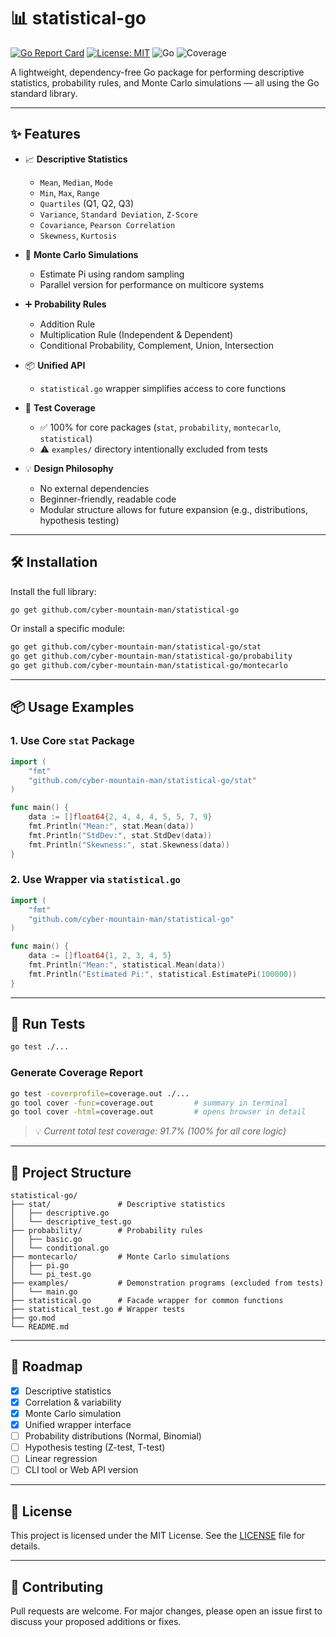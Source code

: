 # 📊 statistical-go

[![Go Report Card](https://goreportcard.com/badge/github.com/cyber-mountain-man/statistical-go?t=1)](https://goreportcard.com/report/github.com/cyber-mountain-man/statistical-go)
[![License: MIT](https://img.shields.io/badge/License-MIT-blue.svg)](LICENSE)
![Go](https://img.shields.io/badge/Go-1.21+-00ADD8.svg)
![Coverage](https://img.shields.io/badge/Coverage-91.7%25-yellowgreen)

A lightweight, dependency-free Go package for performing descriptive statistics, probability rules, and Monte Carlo simulations — all using the Go standard library.

---

## ✨ Features

- 📈 **Descriptive Statistics**
  - `Mean`, `Median`, `Mode`
  - `Min`, `Max`, `Range`
  - `Quartiles` (Q1, Q2, Q3)
  - `Variance`, `Standard Deviation`, `Z-Score`
  - `Covariance`, `Pearson Correlation`
  - `Skewness`, `Kurtosis`

- 🎲 **Monte Carlo Simulations**
  - Estimate Pi using random sampling
  - Parallel version for performance on multicore systems

- ➕ **Probability Rules**
  - Addition Rule
  - Multiplication Rule (Independent & Dependent)
  - Conditional Probability, Complement, Union, Intersection

- 📦 **Unified API**
  - `statistical.go` wrapper simplifies access to core functions

- 🧪 **Test Coverage**
  - ✅ 100% for core packages (`stat`, `probability`, `montecarlo`, `statistical`)
  - ⚠️ `examples/` directory intentionally excluded from tests

- 💡 **Design Philosophy**
  - No external dependencies
  - Beginner-friendly, readable code
  - Modular structure allows for future expansion (e.g., distributions, hypothesis testing)

---

## 🛠️ Installation

Install the full library:

```bash
go get github.com/cyber-mountain-man/statistical-go
````

Or install a specific module:

```bash
go get github.com/cyber-mountain-man/statistical-go/stat
go get github.com/cyber-mountain-man/statistical-go/probability
go get github.com/cyber-mountain-man/statistical-go/montecarlo
```

---

## 📦 Usage Examples

### 1. Use Core `stat` Package

```go
import (
	"fmt"
	"github.com/cyber-mountain-man/statistical-go/stat"
)

func main() {
	data := []float64{2, 4, 4, 4, 5, 5, 7, 9}
	fmt.Println("Mean:", stat.Mean(data))
	fmt.Println("StdDev:", stat.StdDev(data))
	fmt.Println("Skewness:", stat.Skewness(data))
}
```

### 2. Use Wrapper via `statistical.go`

```go
import (
	"fmt"
	"github.com/cyber-mountain-man/statistical-go"
)

func main() {
	data := []float64{1, 2, 3, 4, 5}
	fmt.Println("Mean:", statistical.Mean(data))
	fmt.Println("Estimated Pi:", statistical.EstimatePi(100000))
}
```

---

## 🧪 Run Tests

```bash
go test ./...
```

### Generate Coverage Report

```bash
go test -coverprofile=coverage.out ./...
go tool cover -func=coverage.out         # summary in terminal
go tool cover -html=coverage.out         # opens browser in detail
```

> 💡 *Current total test coverage: 91.7% (100% for all core logic)*

---

## 📁 Project Structure

```
statistical-go/
├── stat/               # Descriptive statistics
│   ├── descriptive.go
│   └── descriptive_test.go
├── probability/        # Probability rules
│   ├── basic.go
│   └── conditional.go
├── montecarlo/         # Monte Carlo simulations
│   ├── pi.go
│   └── pi_test.go
├── examples/           # Demonstration programs (excluded from tests)
│   └── main.go
├── statistical.go      # Facade wrapper for common functions
├── statistical_test.go # Wrapper tests
├── go.mod
└── README.md
```

---

## 📌 Roadmap

* [x] Descriptive statistics
* [x] Correlation & variability
* [x] Monte Carlo simulation
* [x] Unified wrapper interface
* [ ] Probability distributions (Normal, Binomial)
* [ ] Hypothesis testing (Z-test, T-test)
* [ ] Linear regression
* [ ] CLI tool or Web API version

---

## 📄 License

This project is licensed under the MIT License. See the [LICENSE](LICENSE) file for details.

---

## 🙌 Contributing

Pull requests are welcome. For major changes, please open an issue first to discuss your proposed additions or fixes.

